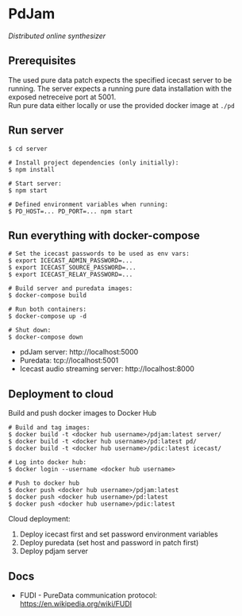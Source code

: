 # PdJam
*Distributed online synthesizer*

## Prerequisites

The used pure data patch expects the specified icecast server to be running. 
The server expects a running pure data installation with the exposed netreceive port at 5001.  
Run pure data either locally or use the provided docker image at `./pd`

## Run server

    $ cd server
    
    # Install project dependencies (only initially):
    $ npm install
    
    # Start server:
    $ npm start
    
    # Defined environment variables when running:
    $ PD_HOST=... PD_PORT=... npm start

## Run everything with docker-compose

    # Set the icecast passwords to be used as env vars:
    $ export ICECAST_ADMIN_PASSWORD=...
    $ export ICECAST_SOURCE_PASSWORD=...
    $ export ICECAST_RELAY_PASSWORD=...
    
    # Build server and puredata images:
    $ docker-compose build
    
    # Run both containers:
    $ docker-compose up -d

    # Shut down:
    $ docker-compose down

- pdJam server: http://localhost:5000
- Puredata: tcp://localhost:5001
- Icecast audio streaming server: http://localhost:8000

## Deployment to cloud

Build and push docker images to Docker Hub
   
    # Build and tag images:
    $ docker build -t <docker hub username>/pdjam:latest server/
    $ docker build -t <docker hub username>/pd:latest pd/
    $ docker build -t <docker hub username>/pdic:latest icecast/
    
    # Log into docker hub:
    $ docker login --username <docker hub username>
   
    # Push to docker hub
    $ docker push <docker hub username>/pdjam:latest
    $ docker push <docker hub username>/pd:latest
    $ docker push <docker hub username>/pdic:latest

Cloud deployment:
1. Deploy icecast first and set password environment variables
2. Deploy puredata (set host and password in patch first)
3. Deploy pdjam server

## Docs

- FUDI - PureData communication protocol: https://en.wikipedia.org/wiki/FUDI
